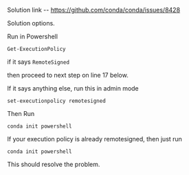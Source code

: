 Solution link -- https://github.com/conda/conda/issues/8428

Solution options. 

Run in Powershell

`Get-ExecutionPolicy`

if it says `RemoteSigned`

then proceed to next step on line 17 below. 

If it says anything else, run this in admin mode

`set-executionpolicy remotesigned`

Then Run

`conda init powershell`

If your execution policy is already remotesigned, then just run

`conda init powershell`

This should resolve the problem. 

